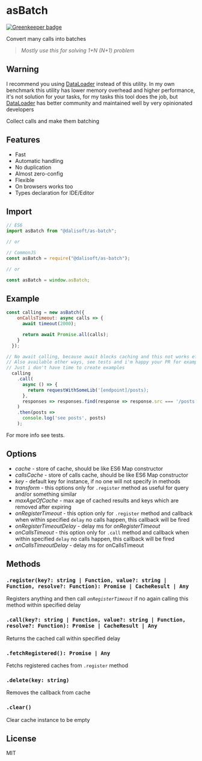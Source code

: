 # asBatch

[![Greenkeeper badge](https://badges.greenkeeper.io/dalisoft/as-batch.svg)](https://greenkeeper.io/)

Convert many calls into batches

> _Mostly use this for solving 1+N (N+1) problem_

## Warning

I recommend you using [DataLoader](https://github.com/graphql/dataloader) instead of this utility. In my own benchmark this utility has lower memory overhead and higher performance, it's not solution for your tasks, for my tasks this tool does the job, but [DataLoader](https://github.com/graphql/dataloader) has better community and maintained well by very opinionated developers

Collect calls and make them batching

## Features

- Fast
- Automatic handling
- No duplication
- Almost zero-config
- Flexible
- On browsers works too
- Types declaration for IDE/Editor

## Import

```js
// ES6
import asBatch from "@dalisoft/as-batch";

// or

// CommonJS
const asBatch = require("@dalisoft/as-batch");

// or

const asBatch = window.asBatch;
```

## Example

```js
const calling = new asBatch({
    onCallsTimeout: async calls => {
      await timeout(2000);

      return await Promise.all(calls);
    }
  });

// No await calling, because await blocks caching and this not works effectively
// Also available other ways, see tests and i'm happy your PR for examples
// Just i don't have time to create examples
  calling
    .call(
      async () => {
        return requestWithSomeLib('[endpoint]/posts);
      },
      responses => responses.find(response => response.src === '/posts').posts
    )
    .then(posts =>
      console.log('see posts', posts)
    );
```

For more info see tests.

## Options

- _cache_ - store of cache, should be like ES6 Map constructor
- _callsCache_ - store of calls cache, should be like ES6 Map constructor
- _key_ - default key for instance, if no one will not specify in methods
- _transform_ - this options only for `.register` method as useful for query and/or something similar
- _maxAgeOfCache_ - max age of cached results and keys which are removed after expiring
- _onRegisterTimeout_ - this option only for `.register` method and callback when within specified `delay` no calls happen, this callback will be fired
- _onRegisterTimeoutDelay_ - delay ms for _onRegisterTimeout_
- _onCallsTimeout_ - this option only for `.call` method and callback when within specified `delay` no calls happen, this callback will be fired
- _onCallsTimeoutDelay_ - delay ms for onCallsTimeout

## Methods

### `.register(key?: string | Function, value?: string | Function, resolve?: Function): Promise | CacheResult | Any`

Registers anything and then call _`onRegisterTimeout`_ if no again calling this method within specified delay

### `.call(key?: string | Function, value?: string | Function, resolve?: Function): Promise | CacheResult | Any`

Returns the cached call within specified delay

### `.fetchRegistered(): Promise | Any`

Fetchs registered caches from `.register` method

### `.delete(key: string)`

Removes the callback from cache

### `.clear()`

Clear cache instance to be empty

## License

MIT
